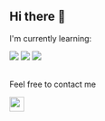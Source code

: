 <h2>Hi there 👋</h2>

<p>I'm currently learning:</p>

<div>
  
  <img src="https://camo.githubusercontent.com/316ccceb2c875497ee2197622c2040a241b8afe4ff78ab7cc0161ee2a644b8a3/68747470733a2f2f696d672e736869656c64732e696f2f62616467652f4c61726176656c2d4646324432303f7374796c653d666f722d7468652d6261646765266c6f676f3d6c61726176656c266c6f676f436f6c6f723d7768697465" />
  <img src="https://camo.githubusercontent.com/dc93514cb1c400ba025bf41ae9e44069c69457423ef47352309a02d9a1373f1f/68747470733a2f2f696d672e736869656c64732e696f2f62616467652f4a6176615363726970742d4637444631453f7374796c653d666f722d7468652d6261646765266c6f676f3d4a617661536372697074266c6f676f436f6c6f723d7768697465" />
   <img src="https://camo.githubusercontent.com/268ac512e333b69600eb9773a8f80b7a251f4d6149642a50a551d4798183d621/68747470733a2f2f696d672e736869656c64732e696f2f62616467652f52656163742d3230323332413f7374796c653d666f722d7468652d6261646765266c6f676f3d7265616374266c6f676f436f6c6f723d363144414642" />
</div>
<br />
<p>Feel free to contact me</p>
<div>
  <a href="mailto:faliq.kintara14@gmail.com">
    <img style="width: 26px;" src="https://th.bing.com/th/id/OIP.QP0jsw6idYMNkD-K3Pas2AHaHa?w=187&h=187&c=7&r=0&o=5&pid=1.7" />
  </a>
</div>
<!---
FelixItsMe/FelixItsMe is a ✨ special ✨ repository because its `README.md` (this file) appears on your GitHub profile.
You can click the Preview link to take a look at your changes.
--->
